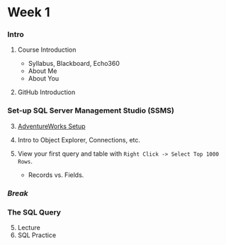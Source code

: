 # Week 1

### Intro

1. Course Introduction

    + Syllabus, Blackboard, Echo360
    + About Me
    + About You

2. GitHub Introduction

### Set-up SQL Server Management Studio (SSMS)

3. [AdventureWorks Setup](https://github.com/MRRisley/sql-uc-fall2019/blob/master/step-1-aw/readme.md)
4. Intro to Object Explorer, Connections, etc.
5. View your first query and table with `Right Click -> Select Top 1000 Rows`.

    + Records vs. Fields.

### *Break*

### The SQL Query

5. Lecture
6. SQL Practice
